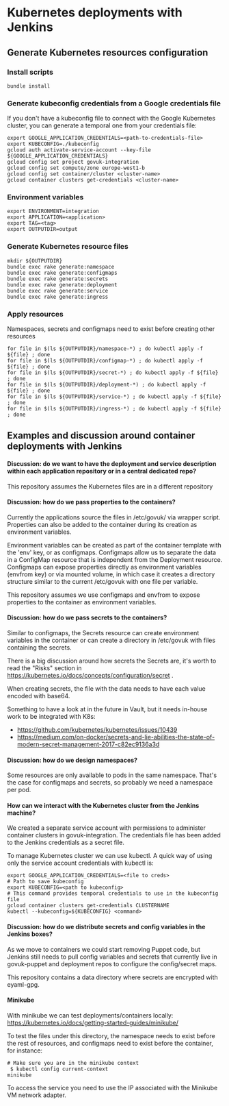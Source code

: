 # Kubernetes deployments with Jenkins

## Generate Kubernetes resources configuration

### Install scripts

```
bundle install
```

### Generate kubeconfig credentials from a Google credentials file

If you don't have a kubeconfig file to connect with the Google Kubernetes cluster, you can generate a temporal one
from your credentials file:

```
export GOOGLE_APPLICATION_CREDENTIALS=<path-to-credentials-file>
export KUBECONFIG=./kubeconfig
gcloud auth activate-service-account --key-file ${GOOGLE_APPLICATION_CREDENTIALS}
gcloud config set project govuk-integration
gcloud config set compute/zone europe-west1-b
gcloud config set container/cluster <cluster-name>
gcloud container clusters get-credentials <cluster-name>
```

### Environment variables

```
export ENVIRONMENT=integration
export APPLICATION=<application>
export TAG=<tag>
export OUTPUTDIR=output
```

### Generate Kubernetes resource files

```
mkdir ${OUTPUTDIR}
bundle exec rake generate:namespace
bundle exec rake generate:configmaps
bundle exec rake generate:secrets
bundle exec rake generate:deployment
bundle exec rake generate:service
bundle exec rake generate:ingress
```

### Apply resources

Namespaces, secrets and configmaps need to exist before creating other resources

```
for file in $(ls ${OUTPUTDIR}/namespace-*) ; do kubectl apply -f ${file} ; done
for file in $(ls ${OUTPUTDIR}/configmap-*) ; do kubectl apply -f ${file} ; done
for file in $(ls ${OUTPUTDIR}/secret-*) ; do kubectl apply -f ${file} ; done
for file in $(ls ${OUTPUTDIR}/deployment-*) ; do kubectl apply -f ${file} ; done
for file in $(ls ${OUTPUTDIR}/service-*) ; do kubectl apply -f ${file} ; done
for file in $(ls ${OUTPUTDIR}/ingress-*) ; do kubectl apply -f ${file} ; done
```

## Examples and discussion around container deployments with Jenkins

#### Discussion: do we want to have the deployment and service description within each application repository or in a central dedicated repo?

This repository assumes the Kubernetes files are in a different repository

#### Discussion: how do we pass properties to the containers?

Currently the applications source the files in /etc/govuk/<app> via wrapper script. Properties
can also be added to the container during its creation as environment variables.

Environment variables can be created as part of the container template with the 'env' key, or as configmaps.
Configmaps allow us to separate the data in a ConfigMap resource that is independent from the
Deployment resource. Configmaps can expose properties directly as environment variables (envfrom key) or via mounted 
volume, in which case it creates a directory structure similar to the current /etc/govuk with one file per
variable.

This repository assumes we use configmaps and envfrom to expose properties to the container as environment variables.

#### Discussion: how do we pass secrets to the containers?

Similar to configmaps, the Secrets resource can create environment variables in the container or
can create a directory in /etc/govuk with files containing the secrets.

There is a big discussion around how secrets the Secrets are, it's worth to read the "Risks" section
in https://kubernetes.io/docs/concepts/configuration/secret .

When creating secrets, the file with the data needs to have each value encoded with base64.

Something to have a look at in the future in Vault, but it needs in-house work to be integrated with K8s:
- https://github.com/kubernetes/kubernetes/issues/10439 
- https://medium.com/on-docker/secrets-and-lie-abilities-the-state-of-modern-secret-management-2017-c82ec9136a3d

#### Discussion: how do we design namespaces?

Some resources are only available to pods in the same namespace. That's the case for configmaps and secrets,
so probably we need a namespace per pod.

#### How can we interact with the Kubernetes cluster from the Jenkins machine?

We created a separate service account with permissions to administer container clusters in govuk-integration.
The credentials file has been added to the Jenkins credentials as a secret file.

To manage Kubernetes cluster we can use kubectl. A quick way of using only the service account credentials with kubectl is:

```
export GOOGLE_APPLICATION_CREDENTIALS=<file to creds>
# Path to save kubeconfig
export KUBECONFIG=<path to kubeconfig>
# This command provides temporal credentials to use in the kubeconfig file
gcloud container clusters get-credentials CLUSTERNAME
kubectl --kubeconfig=${KUBECONFIG} <command>
```

#### Discussion: how do we distribute secrets and config variables in the Jenkins boxes?

As we move to containers we could start removing Puppet code, but Jenkins still needs to pull
config variables and secrets that currently live in govuk-puppet and deployment repos to configure
the config/secret maps.

This repository contains a data directory where secrets are encrypted with eyaml-gpg.

#### Minikube

With minikube we can test deployments/containers locally: https://kubernetes.io/docs/getting-started-guides/minikube/

To test the files under this directory, the namespace needs to exist before the rest of resources, and configmaps need
to exist before the container, for instance:

```
# Make sure you are in the minikube context
 $ kubectl config current-context
minikube
```

To access the service you need to use the IP associated with the Minikube VM network adapter.

